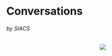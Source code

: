 # Conversations 
###### by SIACS

<p align="center">
  <img src="http://i.imgur.com/Bbe2WZk.png">
</p>

